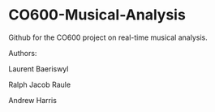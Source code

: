 # CO600-Musical-Analysis
Github for the CO600 project on real-time musical analysis.

Authors:

Laurent Baeriswyl

Ralph Jacob Raule

Andrew Harris
